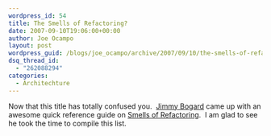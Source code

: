 ```yaml
---
wordpress_id: 54
title: The Smells of Refactoring?
date: 2007-09-10T19:06:00+00:00
author: Joe Ocampo
layout: post
wordpress_guid: /blogs/joe_ocampo/archive/2007/09/10/the-smells-of-refactoring.aspx
dsq_thread_id:
  - "262088294"
categories:
  - Architechture
---
```

Now that this title has totally confused you.&nbsp; <a href="http://grabbagoft.blogspot.com/2007/09/smells-to-refactorings-quick-reference.html" target="_blank">Jimmy Bogard</a> came up with an awesome quick reference guide on <a href="http://s3.amazonaws.com/grabbagoftimg/Smells%20to%20Refactorings.pdf" target="_blank">Smells of Refactoring</a>.&nbsp; I am glad to see he took the time to compile this list.